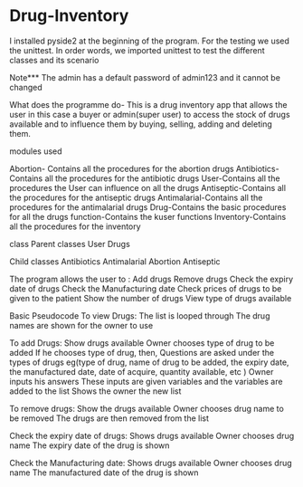 # Drug-Inventory
I installed pyside2 at the beginning of the program. For the testing we used the unittest. In order words, we imported unittest to test the different classes and its scenario

Note*** The admin has a default password of admin123 and it cannot be changed

What does the programme do- This is a drug inventory app that allows the user in this case a buyer or admin(super user) to access the stock of drugs available and to influence them by buying, selling, adding and deleting them.

modules used

Abortion- Contains all the procedures for the abortion drugs Antibiotics-Contains all the procedures for the antibiotic drugs User-Contains all the procedures the User can influence on all the drugs Antiseptic-Contains all the procedures for the antiseptic drugs Antimalarial-Contains all the procedures for the antimalarial drugs Drug-Contains the basic procedures for all the drugs function-Contains the kuser functions Inventory-Contains all the procedures for the inventory

class Parent classes User Drugs

Child classes Antibiotics Antimalarial Abortion Antiseptic

The program allows the user to : Add drugs Remove drugs Check the expiry date of drugs Check the Manufacturing date Check prices of drugs to be given to the patient Show the number of drugs View type of drugs available

Basic Pseudocode To view Drugs: The list is looped through The drug names are shown for the owner to use

To add Drugs: Show drugs available Owner chooses type of drug to be added If he chooses type of drug, then, Questions are asked under the types of drugs eg(type of drug, name of drug to be added, the expiry date, the manufactured date, date of acquire, quantity available, etc ) Owner inputs his answers These inputs are given variables and the variables are added to the list Shows the owner the new list

To remove drugs: Show the drugs available Owner chooses drug name to be removed The drugs are then removed from the list

Check the expiry date of drugs: Shows drugs available Owner chooses drug name The expiry date of the drug is shown

Check the Manufacturing date: Shows drugs available Owner chooses drug name The manufactured date of the drug is shown
